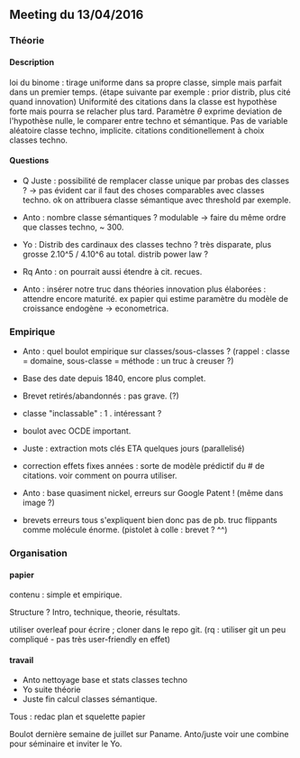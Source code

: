 
## Meeting du 13/04/2016


### Théorie

#### Description

loi du binome : tirage uniforme dans sa propre classe, simple mais parfait dans un premier temps. (étape suivante par exemple : prior distrib, plus cité quand innovation)
Uniformité des citations dans la classe est hypothèse forte mais pourra se relacher plus tard. Paramètre $\theta$ exprime deviation de l'hypothèse nulle, le comparer entre techno et sémantique.
Pas de variable aléatoire classe techno, implicite. citations conditionellement à choix classes techno.

#### Questions

 * Q Juste : possibilité de remplacer classe unique par probas des classes ? -> pas évident car il faut des choses comparables avec classes techno. ok on attribuera classe sémantique avec threshold par exemple.

 * Anto : nombre classe sémantiques ? modulable -> faire du même ordre que classes techno, ~ 300.

 * Yo : Distrib des cardinaux des classes techno ? très disparate, plus grosse 2.10^5 / 4.10^6 au total. distrib power law ?

 * Rq Anto : on pourrait aussi étendre à cit. recues.

 * Anto : insérer notre truc dans théories innovation plus élaborées : attendre encore maturité. ex papier qui estime paramètre du modèle de croissance endogène -> econometrica.

### Empirique

 * Anto : quel boulot empirique sur classes/sous-classes ? (rappel : classe = domaine, sous-classe = méthode : un truc à creuser ?)

 * Base des date depuis 1840, encore plus complet.

 * Brevet retirés/abandonnés : pas grave. (?)

 * classe "inclassable" : 1 . intéressant ?

 * boulot avec OCDE important.

 * Juste : extraction mots clés ETA quelques jours (parallelisé)

 * correction effets fixes années : sorte de modèle prédictif du # de citations. voir comment on pourra utiliser.

 * Anto : base quasiment nickel, erreurs sur Google Patent ! (même dans image ?)

 * brevets erreurs tous s'expliquent bien donc pas de pb. truc flippants comme molécule énorme. (pistolet à colle : brevet ? ^^)

### Organisation

#### papier

contenu : simple et empirique.

Structure ? Intro, technique, theorie, résultats.

utiliser overleaf pour écrire ; cloner dans le repo git. (rq : utiliser git un peu compliqué - pas très user-friendly en effet)

#### travail

 * Anto nettoyage base et stats classes techno
 * Yo suite théorie
 * Juste fin calcul classes sémantique.

 Tous : redac plan et squelette papier

Boulot dernière semaine de juillet sur Paname. Anto/juste voir une combine pour séminaire et inviter le Yo.
